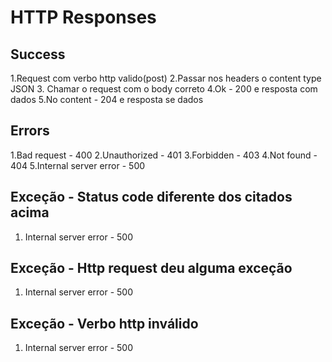 # HTTP Responses

## Success
1.Request com verbo http valido(post)
2.Passar nos headers o content type JSON
3. Chamar o request com o body correto
4.Ok - 200 e resposta com dados
5.No content - 204 e resposta se dados

## Errors
1.Bad request - 400
2.Unauthorized - 401
3.Forbidden - 403
4.Not found - 404
5.Internal server error - 500

## Exceção - Status code diferente dos citados acima
1. Internal server error - 500

## Exceção - Http request deu alguma exceção
1. Internal server error - 500

## Exceção - Verbo http inválido
1. Internal server error - 500